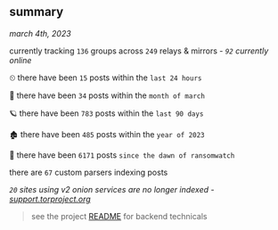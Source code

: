 
## summary
_march 4th, 2023_

currently tracking `136` groups across `249` relays & mirrors - _`92` currently online_

⏲ there have been `15` posts within the `last 24 hours`

🦈 there have been `34` posts within the `month of march`

🪐 there have been `783` posts within the `last 90 days`

🏚 there have been `485` posts within the `year of 2023`

🦕 there have been `6171` posts `since the dawn of ransomwatch`

there are `67` custom parsers indexing posts

_`20` sites using v2 onion services are no longer indexed - [support.torproject.org](https://support.torproject.org/onionservices/v2-deprecation/)_

> see the project [README](https://github.com/joshhighet/ransomwatch#ransomwatch--) for backend technicals
